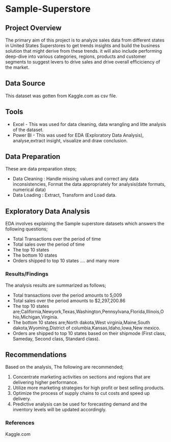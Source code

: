 # Sample-Superstore
## Project Overview
The primary aim of this project is to analyze sales data from different states in United States Superstores to get trends insights and build the business solution that might derive from these trends. it will also include performing deep-dive into various categories, regions, products and customer segments to suggest levers to drive sales and drive overall efficiciency of the market.
## Data Source
This dataset was gotten from Kaggle.com as csv file.
## Tools
- Excel - This was used for data cleaning, data wrangling and litte analysis of the dataset.
- Power BI - This was used for EDA (Exploratory Data Analysis), analyse,extract insight, visualize and draw conclusion.
 ## Data Preparation
  These are data preparation steps;
  - Data Cleaning : Handle missing values and correct any data inconsistencies, Format the data appropriately for analysis(date formats, numerical data)
  - Data Loading : Extract, Transform and Load data.
  ## Exploratory Data Analysis
  EDA involves explaining the Sample superstore datasets which answers the following questions;
  - Total Transactions over the period of time
  - Total sales over the period of time
  - The top 10 states
  - The bottom 10 states
  - Orders shipped to top 10 states .... and many more
 ### Results/Findings
   The analysis results are summarized as follows;
  - Total transactions over the period amounts to 5,009
  - Total sales over the period amounts to $2,297,200.86
  - The top 10 states are;California,Newyork,Texas,Washington,Pennsylvana,Florida,Illinois,Ohio,Michigan,Virginia.
  - The bottom 10 states are;North dakota,West virginia,Maine,South dakota,Wyoming,District of columbia,Kansas,Idaho,Iowa,New mexico.
  - Orders are shipped to top 10 states based on their shipmode (First class, Sameday, Second class, Standard class).
 ## Recommendations
   Based on the analysis, The following are recommended;
   1. Concentrate marketing activities on sections and regions that are delivering higher performance.
   2. Utilize more marketing strategies for high profit or best selling products.
   3. Optimize the process of supply chains to cut costs and speed up delivery.
   4. Predictive analysis can be used for forecasting demand and the inventory levels will be updated accordingly.
   ### References
   Kaggle.com
    
    
